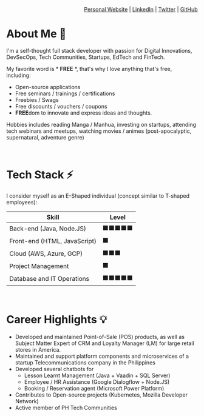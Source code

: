 <!--
**cyberpau/cyberpau** is a ✨ _special_ ✨ repository because its `README.md` (this file) appears on your GitHub profile.

Here are some ideas to get you started:

- 🔭 I’m currently working on ...
- 🌱 I’m currently learning ...
- 👯 I’m looking to collaborate on ...
- 🤔 I’m looking for help with ...
- 💬 Ask me about ...
- 📫 How to reach me: ...
- 😄 Pronouns: ...
- ⚡ Fun fact: ...
-->

<p align='right'>
    <a href="https://cyberpau.com/" aria-label="John Paulo Mataac's Website">Personal Website</a> |
    <a href="https://www.linkedin.com/in/cyberpau/" aria-label="John Paulo Mataac's LinkedIn Profile">LinkedIn</a> | 
    <a href="https://www.twitter.com/cyberpau" aria-label="John Paulo Mataac's Twitter Profile Link">Twitter</a> |
    <a href="https://github.com/cyberpau/" aria-label="John Paulo Mataac's GitHub Portfolio">GitHub</a>
</p>

# About Me 👋

I'm a self-thought full stack developer with passion for Digital Innovations, DevSecOps, Tech Communities, Startups, EdTech and FinTech.

My favorite word is * **FREE** *, that's why I love anything that's free, including:
- Open-source applications
- Free seminars / trainings / certifications
- Freebies / Swags
- Free discounts / vouchers / coupons
- **FREE**dom to innovate and express ideas and thoughts.

Hobbies includes reading Manga / Manhua, investing on startups, attending tech webinars and meetups, watching movies / animes (post-apocalyptic, supernatural, adventure genre)

<BR>

# Tech Stack ⚡

I consider myself as an E-Shaped individual (concept similar to T-shaped employees):

| Skill | Level |
|-------|-------|
| Back-end (Java, Node.JS) | ⬛️⬛️⬛️⬛️⬛️ |
| Front-end (HTML, JavaScript)| ⬛️ |
| Cloud (AWS, Azure, GCP) | ⬛️⬛️⬛️ |
| Project Management | ⬛️ |
| Database and IT Operations | ⬛️⬛️⬛️⬛️⬛️ |

<BR>

# Career Highlights 💡
- Developed and maintained Point-of-Sale (POS) products, as well as Subject Matter Expert of CRM and Loyalty Manager (LM) for large retail stores in America.
- Maintained and support platform components and microservices of a startup Telecommunications company in the Philippines
- Developed several chatbots for
    - Lesson Learnt Management (Java + Vaadin + SQL Server)
    - Employee / HR Assistance (Google Dialogflow + Node.JS)
    - Booking / Reservation agent (Microsoft Power Platform)
- Contributes to Open-source projects (Kubernetes, Mozilla Developer Network)
- Active member of PH Tech Communities

